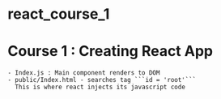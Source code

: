 # react_course_1

# Course 1 : Creating React App
    - Index.js : Main component renders to DOM
    - public/Index.html - searches tag ```id = 'root'```
      This is where react injects its javascript code
